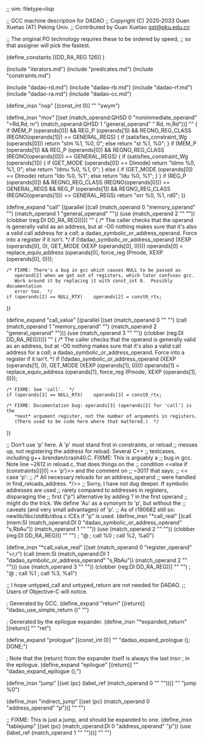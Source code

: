 ;; vim: filetype=lisp

;; GCC machine description for DADAO
;; Copyright (C) 2020-2033 Guan Xuetao (AT) Peking Univ.
;; Contributed by Guan Xuetao <gxt@pku.edu.cn>

;; The original PO technology requires these to be ordered by speed,
;; so that assigner will pick the fastest.

(define_constants
	[(DD_RA_REG		126)]
)

(include "iterators.md")
(include "predicates.md")
(include "constraints.md")

(include "dadao-rd.md")
(include "dadao-rb.md")
(include "dadao-rf.md")
(include "dadao-ra.md")
(include "dadao-cc.md")

(define_insn "nop"
  [(const_int 0)]
	""
	"swym")

(define_insn "mov<mode>"
  [(set (match_operand:QHSD 0 "nonimmediate_operand" "=Rd,Rd, m")
        (match_operand:QHSD 1 "general_operand"      " Rd, m,Rd"))]
	""
	{
	  if (MEM_P (operands[0]) && REG_P (operands[1]) && REGNO_REG_CLASS (REGNO(operands[1])) == GENERAL_REGS) {
		if (satisfies_constraint_Wg (operands[0]))
			return "stm<bwto>	%1, %0, 0";
		else
			return "st<bwto>	%1, %0";
	  }
          if (MEM_P (operands[1]) && REG_P (operands[0]) && REGNO_REG_CLASS (REGNO(operands[0])) == GENERAL_REGS) {
                if (satisfies_constraint_Wg (operands[1])) {
			if (GET_MODE (operands[0]) == DImode) return "ldmo       %0, %1, 0";
			else
				return "ldm<bwto>u	%0, %1, 0";
		}
                else {
			if (GET_MODE (operands[0]) == DImode) return "ldo       %0, %1";
                        else
				return "ld<bwto>u	%0, %1";
		}
          }
	  if (REG_P (operands[0]) && REGNO_REG_CLASS (REGNO(operands[0])) == GENERAL_REGS &&
	      REG_P (operands[1]) && REGNO_REG_CLASS (REGNO(operands[1])) == GENERAL_REGS)
		return "orr	%0, %1, rd0";
	})

(define_expand "call"
  [(parallel [(call (match_operand 0 "memory_operand" "")
		    (match_operand 1 "general_operand" ""))
	      (use  (match_operand 2 "" ""))
	      (clobber (reg:DI DD_RA_REG))])]
	""
{
	/* The caller checks that the operand is generally valid as an
	   address, but at -O0 nothing makes sure that it's also a valid
	   call address for a *call*; a dadao_symbolic_or_address_operand.
	   Force into a register if it isn't.  */
	if (!dadao_symbolic_or_address_operand (XEXP (operands[0], 0),
				GET_MODE (XEXP (operands[0], 0))))
	operands[0] = replace_equiv_address (operands[0],
				force_reg (Pmode, XEXP (operands[0], 0)));

	/* FIXME: There's a bug in gcc which causes NULL to be passed as
	   operand[2] when we get out of registers, which later confuses gcc.
	   Work around it by replacing it with const_int 0.  Possibly documentation
	   error too.  */
	if (operands[2] == NULL_RTX)	operands[2] = const0_rtx;
})

(define_expand "call_value"
  [(parallel [(set (match_operand 0 "" "")
		   (call (match_operand 1 "memory_operand" "")
			 (match_operand 2 "general_operand" "")))
	      (use (match_operand 3 "" ""))
	      (clobber (reg:DI DD_RA_REG))])]
	""
{
	/* The caller checks that the operand is generally valid as an
	   address, but at -O0 nothing makes sure that it's also a valid
	   call address for a *call*; a dadao_symbolic_or_address_operand.
	   Force into a register if it isn't.  */
	if (!dadao_symbolic_or_address_operand (XEXP (operands[1], 0),
				GET_MODE (XEXP (operands[1], 0))))
	operands[1] = replace_equiv_address (operands[1],
				force_reg (Pmode, XEXP (operands[1], 0)));

	/* FIXME: See 'call'.  */
	if (operands[3] == NULL_RTX)	operands[3] = const0_rtx;

	/* FIXME: Documentation bug: operands[3] (operands[2] for 'call') is the
	   *next* argument register, not the number of arguments in registers.
	   (There used to be code here where that mattered.)  */
})

;; Don't use 'p' here.  A 'p' must stand first in constraints, or reload
;; messes up, not registering the address for reload.  Several C++
;; testcases, including g++.brendan/crash40.C.  FIXME: This is arguably a
;; bug in gcc.  Note line ~2612 in reload.c, that does things on the
;; condition <<else if (constraints[i][0] == 'p')>> and the comment on
;; ~3017 that says:
;; <<   case 'p':
;;	     /* All necessary reloads for an address_operand
;;	        were handled in find_reloads_address.  */>>
;; Sorry, I have not dug deeper.  If symbolic addresses are used
;; rarely compared to addresses in registers, disparaging the
;; first ("p") alternative by adding ? in the first operand
;; might do the trick.  We define 'Au' as a synonym to 'p', but without the
;; caveats (and very small advantages) of 'p'.
;; As of r190682 still so: newlib/libc/stdlib/dtoa.c ICEs if "p" is used.
(define_insn "*call_real"
  [(call (mem:SI
	  (match_operand:DI 0 "dadao_symbolic_or_address_operand" "s,RbAu"))
	 (match_operand 1 "" ""))
   (use (match_operand 2 "" ""))
   (clobber (reg:DI DD_RA_REG))]
  "" "")
;  "@
;	call	%0
;	call	%2, %a0")

(define_insn "*call_value_real"
  [(set (match_operand 0 "register_operand" "=r,r")
	(call (mem:SI
	       (match_operand:DI 1 "dadao_symbolic_or_address_operand" "s,RbAu"))
	      (match_operand 2 "" "")))
  (use (match_operand 3 "" ""))
  (clobber (reg:DI DD_RA_REG))]
  "" "")
;  "@
;	call	%1
;	call	%3, %a1")

;; I hope untyped_call and untyped_return are not needed for DADAO.
;; Users of Objective-C will notice.

; Generated by GCC.
(define_expand "return"
  [(return)]
  "dadao_use_simple_return ()"
  "")

; Generated by the epilogue expander.
(define_insn "*expanded_return"
  [(return)]
  ""
	"ret")

(define_expand "prologue"
  [(const_int 0)]
  ""
  "dadao_expand_prologue (); DONE;")

; Note that the (return) from the expander itself is always the last insn
; in the epilogue.
(define_expand "epilogue"
  [(return)]
  ""
  "dadao_expand_epilogue ();")

(define_insn "jump"
  [(set (pc) (label_ref (match_operand 0 "" "")))]
  ""
	"jump	%0")

(define_insn "indirect_jump"
  [(set (pc) (match_operand 0 "address_operand" "p"))]
  "" "")

;; FIXME: This is just a jump, and should be expanded to one.
(define_insn "tablejump"
  [(set (pc) (match_operand:DI 0 "address_operand" "p"))
   (use (label_ref (match_operand 1 "" "")))]
  "" "")
